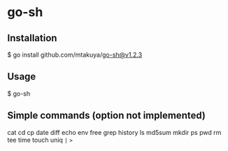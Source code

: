 # go-sh
## Installation
$ go install github.com/mtakuya/go-sh@v1.2.3

## Usage
$ go-sh

## Simple commands (option not implemented)
cat
cd
cp
date
diff
echo
env
free
grep
history
ls
md5sum
mkdir
ps
pwd
rm
tee
time
touch
uniq
`|`
`>`